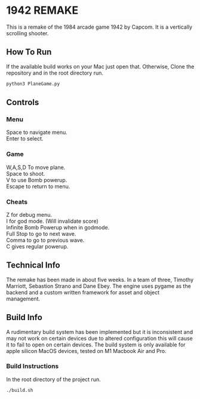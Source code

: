 # 1942 REMAKE
This is a remake of the 1984 arcade game 1942 by Capcom. It is a vertically scrolling shooter.

## How To Run
If the available build works on your Mac just open that.
Otherwise, Clone the repository and in the root directory run.
```bash
python3 PlaneGame.py
```

## Controls

### Menu
Space to navigate menu.\
Enter to select.
### Game
W,A,S,D To move plane.\
Space to shoot.\
V to use Bomb powerup.\
Escape to return to menu.
### Cheats
Z for debug menu.\
I for god mode. (Will invalidate score)\
Infinite Bomb Powerup when in godmode.\
Full Stop to go to next wave.\
Comma to go to previous wave.\
C gives regular powerup.

## Technical Info
The remake has been made in about five weeks. In a team of three, Timothy Marriott, Sebastion Strano and Dane Ebey. The engine uses pygame as the backend and a custom written framework for asset and object management.
## Build Info
A rudimentary build system has been implemented but it is inconsistent and may not work on certain devices due to altered configuration this will cause it to fail to open on certain devices. The build system is only available for apple silicon MacOS devices, tested on M1 Macbook Air and Pro.

### Build Instructions
In the root directory of the project run.
```bash
./build.sh
```